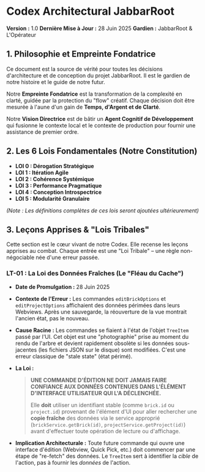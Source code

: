 # Codex Architectural JabbarRoot

**Version :** 1.0
**Dernière Mise à Jour :** 28 Juin 2025
**Gardien :** JabbarRoot & L'Opérateur

## 1. Philosophie et Empreinte Fondatrice

Ce document est la source de vérité pour toutes les décisions d'architecture et de conception du projet JabbarRoot. Il est le gardien de notre histoire et le guide de notre futur.

Notre **Empreinte Fondatrice** est la transformation de la complexité en clarté, guidée par la protection du "flow" créatif. Chaque décision doit être mesurée à l'aune d'un gain de **Temps, d'Argent et de Clarté**.

Notre **Vision Directrice** est de bâtir un **Agent Cognitif de Développement** qui fusionne le contexte local et le contexte de production pour fournir une assistance de premier ordre.

## 2. Les 6 Lois Fondamentales (Notre Constitution)

*   **LOI 0 : Dérogation Stratégique**
*   **LOI 1 : Itération Agile**
*   **LOI 2 : Cohérence Systémique**
*   **LOI 3 : Performance Pragmatique**
*   **LOI 4 : Conception Introspectrice**
*   **LOI 5 : Modularité Granulaire**

*(Note : Les définitions complètes de ces lois seront ajoutées ultérieurement)*

## 3. Leçons Apprises & "Lois Tribales"

Cette section est le cœur vivant de notre Codex. Elle recense les leçons apprises au combat. Chaque entrée est une "Loi Tribale" – une règle non-négociable née d'une erreur passée.

### **LT-01 : La Loi des Données Fraîches (Le "Fléau du Cache")**

*   **Date de Promulgation :** 28 Juin 2025
*   **Contexte de l'Erreur :** Les commandes `editBrickOptions` et `editProjectOptions` affichaient des données périmées dans leurs Webviews. Après une sauvegarde, la réouverture de la vue montrait l'ancien état, pas le nouveau.
*   **Cause Racine :** Les commandes se fiaient à l'état de l'objet `TreeItem` passé par l'UI. Cet objet est une "photographie" prise au moment du rendu de l'arbre et devient rapidement obsolète si les données sous-jacentes (les fichiers JSON sur le disque) sont modifiées. C'est une erreur classique de "stale state" (état périmé).
*   **La Loi :**
    > **UNE COMMANDE D'ÉDITION NE DOIT JAMAIS FAIRE CONFIANCE AUX DONNÉES CONTENUES DANS L'ÉLÉMENT D'INTERFACE UTILISATEUR QUI L'A DÉCLENCHÉE.**
    >
    > Elle **doit** utiliser un identifiant stable (comme `brick.id` ou `project.id`) provenant de l'élément d'UI pour aller rechercher une **copie fraîche** des données via le service approprié (`brickService.getBrick(id)`, `projectService.getProject(id)`) avant d'effectuer toute opération de lecture ou d'affichage.

*   **Implication Architecturale :** Toute future commande qui ouvre une interface d'édition (Webview, Quick Pick, etc.) doit commencer par une étape de "re-fetch" des données. Le `TreeItem` sert à identifier la *cible* de l'action, pas à fournir les *données* de l'action.